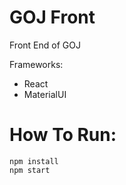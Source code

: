 # GOJ Front

Front End of GOJ

Frameworks:

- React
- MaterialUI

# How To Run:

```shell
npm install
npm start
```
